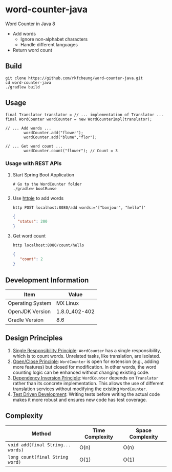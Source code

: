 # word-counter-java

Word Counter in Java 8

* Add words
    - Ignore non-alphabet characters
    - Handle different languages
* Return word count

## Build

```shell
git clone https://github.com/rkfcheung/word-counter-java.git
cd word-counter-java
./gradlew build
```

## Usage

```none
final Translator translator = // ... implementation of Translator ...
final WordCounter wordCounter = new WordCounterImpl(translator);

// ... Add words ...
        wordCounter.add("flower");
        wordCounter.add("blume","flor");

// ... Get word count ...
        wordCounter.count("flower"); // Count = 3
```

### Usage with REST APIs

1. Start Spring Boot Application
    ```shell
    # Go to the WordCounter folder
    ./gradlew bootRunse
    ```
2. Use [httpie](https://httpie.io/) to add words
    ```shell
    http POST localhost:8080/add words:='["bonjour", "hello"]'
    ```

    ```json
    {
      "status": 200
    }
    ```
3. Get word count
    ```shell
    http localhost:8080/count/hello
    ```

   ```json
   {
      "count": 2
   }
   ```

## Development Information

| Item             | Value         |
|------------------|---------------|
| Operating System | MX Linux      |
| OpenJDK Version  | 1.8.0_402-402 |
| Gradle Version   | 8.6           |

## Design Principles

1. [Single Responsibility Principle](https://en.wikipedia.org/wiki/Single_responsibility_principle): `WordCounter` has a
   single responsibility, which is to count words. Unrelated tasks, like translation, are isolated.
2. [Open/Close Principle](https://en.wikipedia.org/wiki/Open%E2%80%93closed_principle): `WordCounter` is open for
   extension (e.g., adding more features) but closed for modification. In other words, the word counting logic can be
   enhanced without changing existing code.
3. [Dependency Inversion Principle](https://en.wikipedia.org/wiki/Dependency_inversion_principle): `WordCounter` depends
   on `Translator` rather than its concrete implementation. This allows the use of different translation services
   without
   modifying the existing `WordCounter`.
4. [Test Driven Development](https://en.wikipedia.org/wiki/Test-driven_development): Writing tests before writing the
   actual code makes it more robust and ensures new code has test coverage.

## Complexity

| Method                            | Time Complexity | Space Complexity |
|-----------------------------------|-----------------|------------------|
| `void add(final String... words)` | O(n)            | O(n)             |
| `long count(final String word)`   | O(1)            | O(1)             |